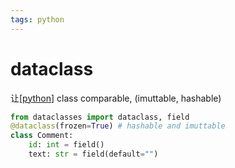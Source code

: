 ```yaml
---
tags: python
---
```


# dataclass

让[[python]] class comparable, (imuttable, hashable)

```python
from dataclasses import dataclass, field
@dataclass(frozen=True) # hashable and imuttable
class Comment:
    id: int = field()
    text: str = field(default="")
```

[//begin]: # "Autogenerated link references for markdown compatibility"
[python]: ../python.md "python"
[//end]: # "Autogenerated link references"
